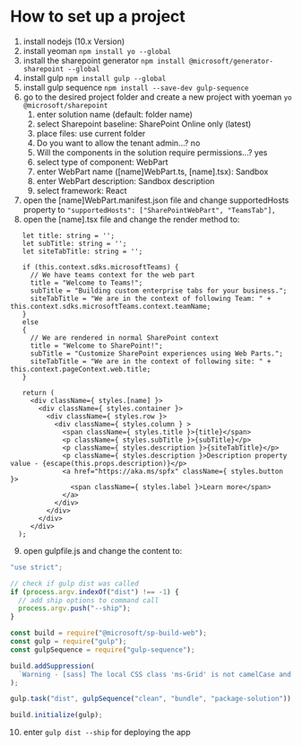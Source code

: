 # How to set up a project

1. install nodejs (10.x Version)
2. install yeoman `npm install yo --global`
3. install the sharepoint generator `npm install @microsoft/generator-sharepoint --global`
4. install gulp `npm install gulp --global`
5. install gulp sequence `npm install --save-dev gulp-sequence`
6. go to the desired project folder and create a new project with yoeman `yo @microsoft/sharepoint`
   1. enter solution name (default: folder name)
   2. select Sharepoint baseline: SharePoint Online only (latest)
   3. place files: use current folder
   4. Do you want to allow the tenant admin...? no
   5. Will the components in the solution require permissions...? yes
   6. select type of component: WebPart
   7. enter WebPart name ([name]WebPart.ts, [name].tsx): Sandbox
   8. enter WebPart description: Sandbox description
   9. select framework: React
7. open the [name]WebPart.manifest.json file and change supportedHosts property 
 to `"supportedHosts": ["SharePointWebPart", "TeamsTab"],`
8. open the [name].tsx file and change the render method to:
 ~~~tsx
    let title: string = '';
    let subTitle: string = '';
    let siteTabTitle: string = '';
   
    if (this.context.sdks.microsoftTeams) {
      // We have teams context for the web part
      title = "Welcome to Teams!";
      subTitle = "Building custom enterprise tabs for your business.";
      siteTabTitle = "We are in the context of following Team: " + this.context.sdks.microsoftTeams.context.teamName;
    }
    else
    {
      // We are rendered in normal SharePoint context
      title = "Welcome to SharePoint!";
      subTitle = "Customize SharePoint experiences using Web Parts.";
      siteTabTitle = "We are in the context of following site: " + this.context.pageContext.web.title;
    }
   
    return (
      <div className={ styles.[name] }>
        <div className={ styles.container }>
          <div className={ styles.row }>
            <div className={ styles.column } >
              <span className={ styles.title }>{title}</span>
              <p className={ styles.subTitle }>{subTitle}</p>
              <p className={ styles.description }>{siteTabTitle}</p>
              <p className={ styles.description }>Description property value - {escape(this.props.description)}</p>
              <a href="https://aka.ms/spfx" className={ styles.button }>
                <span className={ styles.label }>Learn more</span>
              </a>
            </div>
          </div>
        </div>
      </div>
   );  
~~~
9. open gulpfile.js and change the content to:
~~~js
"use strict";

// check if gulp dist was called
if (process.argv.indexOf("dist") !== -1) {
  // add ship options to command call
  process.argv.push("--ship");
}

const build = require("@microsoft/sp-build-web");
const gulp = require("gulp");
const gulpSequence = require("gulp-sequence");

build.addSuppression(
  `Warning - [sass] The local CSS class 'ms-Grid' is not camelCase and will not be type-safe.`
);

gulp.task("dist", gulpSequence("clean", "bundle", "package-solution"));

build.initialize(gulp);
~~~

10. enter `gulp dist --ship` for deploying the app
